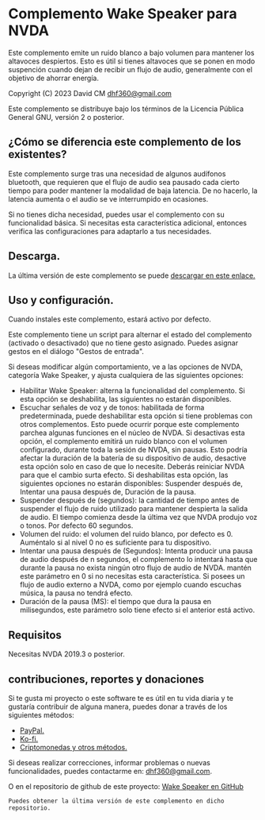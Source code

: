 # Complemento Wake Speaker para NVDA  #

Este complemento emite un ruido blanco a bajo volumen para mantener los altavoces despiertos. Esto es útil si tienes altavoces que se ponen en modo suspención cuando dejan de recibir un flujo de audio, generalmente con el objetivo de ahorrar energía.

Copyright (C) 2023 David CM <dhf360@gmail.com>

Este complemento se distribuye bajo los términos de la Licencia Pública General GNU, versión 2 o posterior.

## ¿Cómo se diferencia este complemento de los existentes?

Este complemento surge tras una necesidad de algunos audífonos bluetooth, que requieren que el flujo de audio sea pausado cada cierto tiempo para poder mantener la modalidad de baja latencia. De no hacerlo, la latencia aumenta o el audio se ve interrumpido en ocasiones.

Si no tienes dicha necesidad, puedes usar el complemento con su funcionalidad básica. Si necesitas esta característica adicional, entonces verifica las configuraciones para adaptarlo a tus necesidades.


## Descarga.

La última versión de este complemento se puede [descargar en este enlace.](https://davidacm.github.io/getlatest/gh/davidacm/WakeSpeaker/?index=1)

## Uso y configuración.

Cuando instales este complemento, estará activo por defecto.

Este complemento tiene un script para alternar el estado del complemento (activado o desactivado) que no tiene gesto asignado. Puedes asignar gestos en el diálogo "Gestos de entrada".

Si deseas modificar algún comportamiento, ve a las opciones de NVDA, categoría Wake Speaker, y ajusta cualquiera de las siguientes opciones:

* Habilitar Wake Speaker: alterna la funcionalidad del complemento. Si esta opción se deshabilita, las siguientes no estarán disponibles.
* Escuchar señales de voz y de tonos: habilitada de forma predeterminada, puede deshabilitar esta opción si tiene problemas con otros complementos. Esto puede ocurrir porque este complemento parchea algunas funciones en el núcleo de NVDA. Si desactivas esta opción, el complemento emitirá un ruido blanco con el volumen configurado, durante toda la sesión de NVDA, sin pausas. Esto podría afectar la duración de la batería de su dispositivo de audio, desactive esta opción solo en caso de que lo necesite. Deberás reiniciar NVDA para que el cambio surta efecto.
Si deshabilitas esta opción, las siguientes opciones no estarán disponibles: Suspender después de, Intentar una pausa después de, Duración de la pausa.
* Suspender después de (segundos): la cantidad de tiempo antes de suspender el flujo de ruido utilizado para mantener despierta la salida de audio. El tiempo comienza desde la última vez que NVDA produjo voz o tonos. Por defecto 60 segundos.
* Volumen del ruido: el volumen del ruido blanco, por defecto es 0. Auméntalo si al nivel 0 no es suficiente para tu dispositivo.
* Intentar una pausa después de (Segundos): Intenta producir una pausa de audio después de n segundos, el complemento lo intentará hasta que durante la pausa no exista ningún otro flujo de audio de NVDA. mantén este parámetro en 0 si no necesitas esta característica. Si posees un flujo de audio externo a NVDA, como por ejemplo cuando escuchas música, la pausa no tendrá efecto.
* Duración de la pausa (MS): el tiempo que dura la pausa en milisegundos, este parámetro solo tiene efecto si el anterior está activo.

## Requisitos
  Necesitas NVDA 2019.3 o posterior.

## contribuciones, reportes y donaciones

Si te gusta mi proyecto o este software te es útil en tu vida diaria y te gustaría contribuir de alguna manera, puedes donar a través de los siguientes métodos:

* [PayPal.](https://paypal.me/davicm)
* [Ko-fi.](https://ko-fi.com/davidacm)
* [Criptomonedas y otros métodos.](https://davidacm.github.io/donations/)

Si deseas realizar correcciones, informar problemas o nuevas funcionalidades, puedes contactarme en: <dhf360@gmail.com>.

  O en el repositorio de github de este proyecto:
  [Wake Speaker en GitHub](https://github.com/davidacm/WakeSpeaker)

    Puedes obtener la última versión de este complemento en dicho repositorio.
